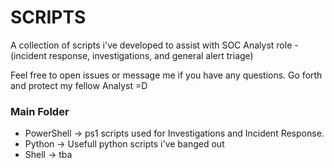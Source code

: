 # SCRIPTS

A collection of scripts i've developed to assist with SOC Analyst role - (incident response, investigations, and general alert triage)

Feel free to open issues or message me if you have any questions.
Go forth and protect my fellow Analyst =D


### Main Folder

- PowerShell -> ps1 scripts used for Investigations and Incident Response.
- Python -> Usefull python scripts i've banged out
- Shell -> tba
